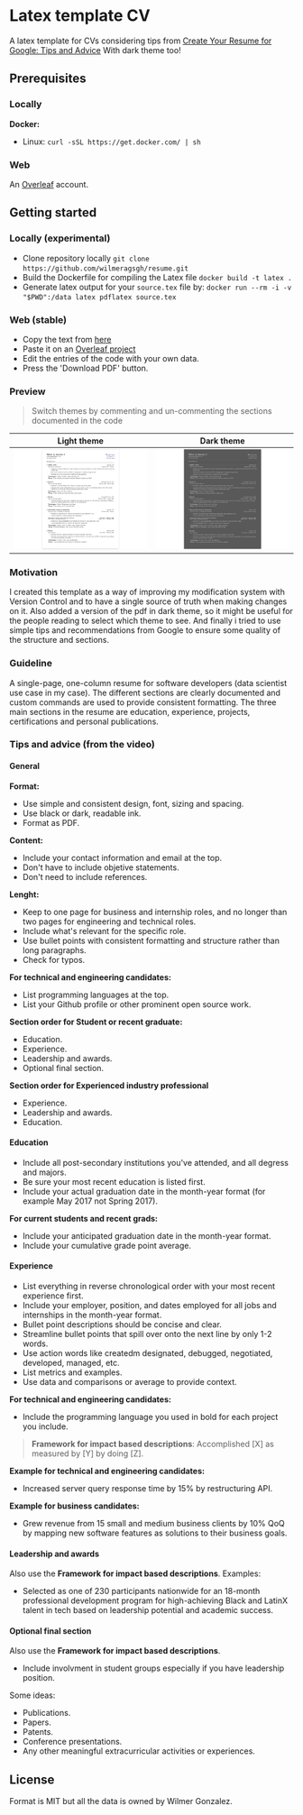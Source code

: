 # Latex template CV

A latex template for CVs considering tips from [Create Your Resume for Google: Tips and Advice](https://www.youtube.com/watch?v=BYUy1yvjHxE) With dark theme too!


## Prerequisites

### Locally

**Docker:** 

* Linux: `curl -sSL https://get.docker.com/ | sh`

### Web

An [Overleaf](https://www.overleaf.com/) account.


## Getting started

### Locally (experimental)

* Clone repository locally `git clone https://github.com/wilmeragsgh/resume.git`
* Build the Dockerfile for compiling the Latex file `docker build -t latex .`
* Generate latex output for your `source.tex` file by: `docker run --rm -i -v "$PWD":/data latex pdflatex source.tex`

### Web (stable)

* Copy the text from [here](https://raw.githubusercontent.com/wilmeragsgh/resume/master/source.tex)
* Paste it on an [Overleaf project](https://www.overleaf.com/)
* Edit the entries of the code with your own data.
* Press the 'Download PDF' button.


### Preview

> Switch themes by commenting and un-commenting the sections documented in the code

Light theme                         |  Dark theme
:----------------------------------:|:-------------------------:
![Light theme](/light_preview.png)  |  ![Dark theme](/dark_preview.png)


### Motivation

I created this template as a way of improving my modification system with Version Control and to have a single source of truth when making changes on it. Also added a version of the pdf in dark theme, so it might be useful for the people reading to select which theme to see. And finally i tried to use simple tips and recommendations from Google to ensure some quality of the structure and sections.

### Guideline

A single-page, one-column resume for software developers (data scientist use case in my case). The different sections are clearly documented and custom commands are used to provide consistent formatting. The three main sections in the resume are education, experience, projects, certifications and personal publications.

### Tips and advice (from the video)

#### General

**Format:**
* Use simple and consistent design, font, sizing and spacing.
* Use black or dark, readable ink.
* Format as PDF.

**Content:**
* Include your contact information and email at the top.
* Don't have to include objetive statements.
* Don't need to include references.

**Lenght:**
* Keep to one page for business and internship roles, and no longer than two pages for engineering and technical roles.
* Include what's relevant for the specific role.
* Use bullet points with consistent formatting and structure rather than long paragraphs.
* Check for typos.

**For technical and engineering candidates:**
* List programming languages at the top.
* List your Github profile or other prominent open source work.

**Section order for Student or recent graduate:**
* Education.
* Experience.
* Leadership and awards.
* Optional final section.

**Section order for Experienced industry professional**
* Experience.
* Leadership and awards.
* Education.

#### Education

* Include all post-secondary institutions you've attended, and all degress and majors.
* Be sure your most recent education is listed first.
* Include your actual graduation date in the month-year format (for example May 2017 not Spring 2017).

**For current students and recent grads:**
* Include your anticipated graduation date in the month-year format.
* Include your cumulative grade point average.

#### Experience

* List everything in reverse chronological order with your most recent experience first.
* Include your employer, position, and dates employed for all jobs and internships in the month-year format.
* Bullet point descriptions should be concise and clear.
* Streamline bullet points that spill over onto the next line by only 1-2 words.
* Use action words like createdm designated, debugged, negotiated, developed, managed, etc.
* List metrics and examples.
* Use data and comparisons or average to provide context.

**For technical and engineering candidates:**
* Include the programming language you used in bold for each project you include.

> **Framework for impact based descriptions**: Accomplished [X] as measured by [Y] by doing [Z].

**Example for technical and engineering candidates:**
* Increased server query response time by 15% by restructuring API.

**Example for business candidates:**
* Grew revenue from 15 small and medium business clients by 10% QoQ by mapping new software features as solutions to their business goals.


#### Leadership and awards 

Also use the **Framework for impact based descriptions**. Examples:

* Selected as one of 230 participants nationwide for an 18-month professional development program for high-achieving Black and LatinX talent in tech based on leadership potential and academic success.

#### Optional final section

Also use the **Framework for impact based descriptions**.

* Include involvment in student groups especially if you have leadership position.

Some ideas:

* Publications.
* Papers.
* Patents.
* Conference presentations.
* Any other meaningful extracurricular activities or experiences.

## License

Format is MIT but all the data is owned by Wilmer Gonzalez. 
